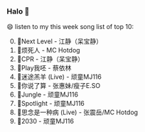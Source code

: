 

### Halo 👋

😄 listen to my this week song list of top 10:

0. 🌈Next Level - 江静（呆宝静）
1. 🌈烦死人 - MC Hotdog
2. 🌈CPR - 江静（呆宝静）
3. 🌈Play我呸 - 蔡依林
4. 🌈迷途羔羊 (Live) - 顽童MJ116
5. 🌈你说了算 - 张惠妹/瘦子E.SO
6. 🌈Jungle - 顽童MJ116
7. 🌈Spotlight - 顽童MJ116
8. 🌈思念是一种病 (Live) - 张震岳/MC Hotdog
9. 🌈2030 - 顽童MJ116

